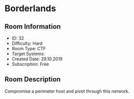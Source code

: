 ﻿# Borderlands

## Room Information
- ID: 32
- Difficulty: Hard
- Room Type: CTF
- Target Systems: 
- Created Date: 29.10.2019
- Subscription: Free

## Room Description
Compromise a perimeter host and pivot through this network.
